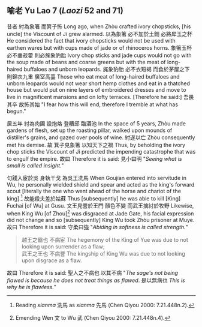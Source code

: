## 喻老 Yu Lao 7 (_Laozi_ 52 and 71)

昔者
紂為象箸
而箕子怖
Long ago,
when Zhòu crafted ivory chopsticks,
[his uncle] the Viscount of Ji grew alarmed.
以為象箸
必不加於土鉶
必將犀玉之杯
He considered the fact that ivory chopsticks
would not be used with earthen wares
but with cups made of jade or of rhinoceros horns.
象箸玉杯
必不羹菽藿
則必旄象豹胎
Ivory chop sticks and jade cups
would not go with the soup made of beans and coarse greens
but with the meat of long-haired buffaloes and unborn leopards.
旄象豹胎
必不衣短褐
而食於茅屋之下
則錦衣九重
廣室高臺
Those who eat meat of long-haired buffaloes and unborn leopards
would not wear short hemp clothes
and eat in a thatched house
but would put on nine layers of embroidered dresses
and move to live in magnificent mansions and on lofty terraces.
[Therefore he said:]
吾畏其卒
故怖其始
"I fear how this will end,
therefore I tremble at what has begun."

居五年
紂為肉圃
設炮烙
登糟邱
臨酒池
In the space of 5 years,
Zhòu made gardens of flesh,
set up the roasting pillar,
walked upon mounds of distiller's grains,
and gazed over pools of wine.
紂遂以亡
Zhòu consequently met his demise.
故
箕子見象箸
以知天下之禍
Thus,
by beholding the ivory chop sticks
the Viscount of Ji predicted the impending catastrophe that was to engulf the empire.
故曰
Therefore it is said:
見小曰明
"*Seeing what is small is called insight.*"

句踐入宦於吳
身執干戈
為吳王洗馬
When Goujian entered into servitude in Wu,
he personally wielded shield and spear
and acted as the king's forward scout
[literally the one who went ahead of the horse and chariot of the king].[^yu-lao-21]
故能殺夫差於姑蘇
Thus [subsequently] he was able to kill [King] Fuchai [of Wu] at Gusu.
文王見詈於王門
顏色不變
而武王擒紂於牧野
Likewise,
when King Wu \[of Zhou][^yu-lao-22] was disgraced at Jade Gate,
his facial expression did not change
and so [subsequently] King Wu took Zhòu prisoner at Muye.
故曰
Therefore it is said:
守柔曰強
"*Abiding in softness is called strength.*"

[^yu-lao-21]: Reading *xianma* 洗馬 as *xianma* 先馬 (Chen Qiyou 2000: 7.21.448n.2).

[^yu-lao-22]: Emending Wen 文 to Wu 武 (Chen Qiyou 2000: 7.21.448n.4).

> 越王之霸也
不病宦
The hegemony of the King of Yue
was due to not looking upon surrender as a flaw;  
武王之王也
不病詈
The kingship of King Wu
was due to not looking upon disgrace as a flaw.

故曰
Therefore it is said:
聖人之不病也
以其不病
"*The sage's not being flawed
is because he does not treat things as flawed*.
是以無病也
*This is why he is flawless.*"
